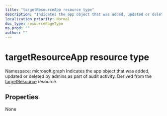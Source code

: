 ```yaml
---
title: "targetResourceApp resource type"
description: "Indicates the app object that was added, updated or deleted by admins as part of audit activity. Derived from the targetResource resource."
localization_priority: Normal
doc_type: resourcePageType
ms.prod: ""
author: ""
---
```


# targetResourceApp resource type

Namespace: microsoft.graph
Indicates the app object that was added, updated or deleted by admins as part of audit activity. Derived from the [targetResource](targetresource.md) resource.



## Properties
None

<!-- uuid: 8fcb5dbc-d5aa-4681-8e31-b001d5168d79
2015-10-25 14:57:30 UTC -->
<!-- {
  "type": "#page.annotation",
  "description": "targetResourceApp resource",
  "keywords": "",
  "section": "documentation",
  "tocPath": "",
  "suppressions": [
    "Error: /resources/targetresourceapp.md:\r\n      A required document header is missing from the document: JSON representation"
  ]
}-->
